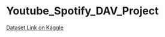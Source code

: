# Youtube_Spotify_DAV_Project
[Dataset Link on Kaggle](https://www.kaggle.com/code/mayowaomole/spotify-youtube-exploratory-data-analysis)
